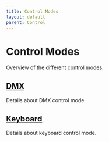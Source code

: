 ```yaml
---
title: Control Modes
layout: default
parent: Control
---
```


# Control Modes

Overview of the different control modes.

## [DMX](dmx.html)

Details about DMX control mode.

## [Keyboard](keyboard.html)

Details about keyboard control mode.
